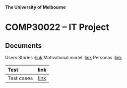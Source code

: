 **The University of Melbourne**
# COMP30022 – IT Project



## Documents

Users Stories :[link](docs/UserStory.pdf)
Motivational model :[link](docs/4+1models.pdf)
Personas :[link](docs/UseCases.pdf)

| Test | link |
| :---         |     :---:      |
| Test cases | [link](tests/TestCases.pdf) |


